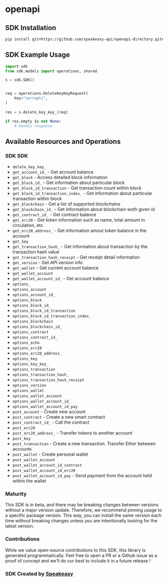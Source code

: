 # openapi

<!-- Start SDK Installation -->
## SDK Installation

```bash
pip install git+https://github.com/speakeasy-api/openapi-directory.git#subdirectory=SDKs/apidapp.com/2019-02-14T164701Z/python
```
<!-- End SDK Installation -->

## SDK Example Usage
<!-- Start SDK Example Usage -->
```python
import sdk
from sdk.models import operations, shared

s = sdk.SDK()


req = operations.DeleteKeyKeyRequest(
    key="corrupti",
)
    
res = s.delete_key_key_(req)

if res.empty is not None:
    # handle response
```
<!-- End SDK Example Usage -->

<!-- Start SDK Available Operations -->
## Available Resources and Operations

### SDK SDK

* `delete_key_key_`
* `get_account_id_` - Get account balance
* `get_block` - Access detailed block information
* `get_block_id_` - Get information about particular block
* `get_block_id_transaction` - Get transaction count within block
* `get_block_id_transaction_index_` - Get information about particular transaction within block
* `get_blockchain` - Get a list of supported blockchains
* `get_blockchain_id_` - Get information about blockchain woth given id
* `get_contract_id_` - Get contract balance
* `get_erc20` - Get token information such as name, total amount in circulation, etc
* `get_erc20_address_` - Get information amout token balance in the account
* `get_key`
* `get_transaction_hash_` - Get information about transaction by the transaction hash value
* `get_transaction_hash_receipt` - Get receipt detail information
* `get_version` - Get API version info
* `get_wallet` - Get current account balance
* `get_wallet_account`
* `get_wallet_account_id_` - Get account balance
* `options_`
* `options_account`
* `options_account_id_`
* `options_block`
* `options_block_id_`
* `options_block_id_transaction`
* `options_block_id_transaction_index_`
* `options_blockchain`
* `options_blockchain_id_`
* `options_contract`
* `options_contract_id_`
* `options_echo`
* `options_erc20`
* `options_erc20_address_`
* `options_key`
* `options_key_key_`
* `options_transaction`
* `options_transaction_hash_`
* `options_transaction_hash_receipt`
* `options_version`
* `options_wallet`
* `options_wallet_account`
* `options_wallet_account_id_`
* `options_wallet_account_id_pay`
* `post_account` - Create new account
* `post_contract` - Create a new smart contract
* `post_contract_id_` - Call the contract
* `post_erc20`
* `post_erc20_address_` - Transfer tokens to another account
* `post_key`
* `post_transaction` - Create a new transaction. Transfer Ether between accounts
* `post_wallet` - Create personal wallet
* `post_wallet_account`
* `post_wallet_account_id_contract`
* `post_wallet_account_id_erc20`
* `post_wallet_account_id_pay` - Send payment from the account held within the wallet
<!-- End SDK Available Operations -->

### Maturity

This SDK is in beta, and there may be breaking changes between versions without a major version update. Therefore, we recommend pinning usage
to a specific package version. This way, you can install the same version each time without breaking changes unless you are intentionally
looking for the latest version.

### Contributions

While we value open-source contributions to this SDK, this library is generated programmatically.
Feel free to open a PR or a Github issue as a proof of concept and we'll do our best to include it in a future release !

### SDK Created by [Speakeasy](https://docs.speakeasyapi.dev/docs/using-speakeasy/client-sdks)
